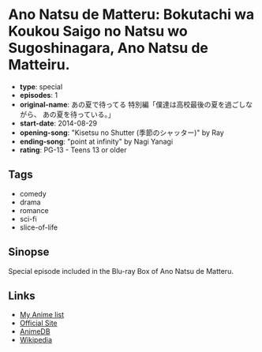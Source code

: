# Ano Natsu de Matteru: Bokutachi wa Koukou Saigo no Natsu wo Sugoshinagara, Ano Natsu de Matteiru.

-   **type**: special
-   **episodes**: 1
-   **original-name**: あの夏で待ってる 特別編「僕達は高校最後の夏を過ごしながら、 あの夏を待っている。」
-   **start-date**: 2014-08-29
-   **opening-song**: "Kisetsu no Shutter (季節のシャッター)" by Ray
-   **ending-song**: "point at infinity" by Nagi Yanagi
-   **rating**: PG-13 - Teens 13 or older

## Tags

-   comedy
-   drama
-   romance
-   sci-fi
-   slice-of-life

## Sinopse

Special episode included in the Blu-ray Box of Ano Natsu de Matteru.

## Links

-   [My Anime list](https://myanimelist.net/anime/23447/Ano_Natsu_de_Matteru__Bokutachi_wa_Koukou_Saigo_no_Natsu_wo_Sugoshinagara_Ano_Natsu_de_Matteiru)
-   [Official Site](http://www.ichika-ichika.com/)
-   [AnimeDB](http://anidb.info/perl-bin/animedb.pl?show=anime&aid=8620)
-   [Wikipedia](http://en.wikipedia.org/wiki/Waiting_in_the_Summer)
